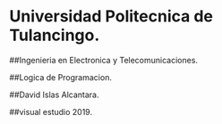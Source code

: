 # Universidad Politecnica de Tulancingo.

##Ingenieria en Electronica y Telecomunicaciones.

##Logica de Programacion.

##David Islas Alcantara.

##visual estudio 2019.
